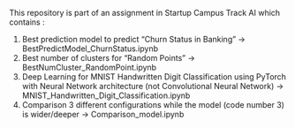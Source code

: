 This repository is part of an assignment in Startup Campus Track AI which contains : 
1. Best prediction model to predict “Churn Status in Banking” -> BestPredictModel_ChurnStatus.ipynb
2. Best number of clusters for “Random Points” -> BestNumCluster_RandomPoint.ipynb
3. Deep Learning for MNIST Handwritten Digit Classification using PyTorch with Neural Network architecture (not Convolutional Neural Network) -> MNIST_Handwritten_Digit_Classification.ipynb
4. Comparison 3 different configurations while the model (code number 3) is wider/deeper -> Comparison_model.ipynb
